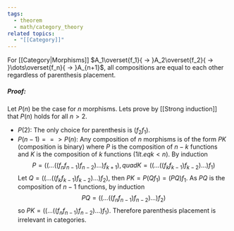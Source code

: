 ```yaml
---
tags:
  - theorem
  - math/category_theory
related topics:
  - "[[Category]]"
---
```

For [[Category|Morphisms]] $A_1\overset{f_1}{ -> }A_2\overset{f_2}{ -> }\dots\overset{f_n}{ -> }A_{n+1}$, all compositions are equal to each other regardless of parenthesis placement.
##### Proof:
Let $P(n)$ be the case for $n$ morphisms. Lets prove by [[Strong induction]] that $P(n)$ holds for all $n>2$.
- $P(2)$:
	The only choice for parenthesis is $(f_2 f_1)$.
- $P(n-1) ==> P(n)$:
	Any composition of $n$ morphisms is of the form $PK$ (composition is binary) where $P$ is the composition of $n-k$ functions and $K$ is the composition of $k$ functions ($1 lt.eq k< n$). By induction$$
	P=((\dots((f_{n}f_{n-1})f_{n-2})\dots)f_{k+1}), quad K=((\dots((f_k f_{k-1})f_{k-2})\dots) f_1)
	$$Let $Q=((\dots((f_{k}f_{k-1})f_{k-2})\dots)f_{2})$, then $PK=P(Q f_1)= (PQ)f_1$. As $PQ$ is the composition of $n-1$ functions, by induction$$
		PQ = ((\dots((f_{n}f_{n-1})f_{n-2})\dots)f_{2})
	$$so $PK=((\dots((f_{n}f_{n-1})f_{n-2})\dots)f_{1})$.
Therefore parenthesis placement is irrelevant in categories.
